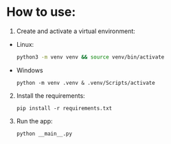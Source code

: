 # How to use:
1. Create and activate a virtual environment:

- Linux:

  ```bash
  python3 -m venv venv && source venv/bin/activate
  ```

- Windows

  ```properties
  python -m venv .venv & .venv/Scripts/activate
  ```

2. Install the requirements:

    ```properties
    pip install -r requirements.txt
    ```

3. Run the app:

    ```properties
    python __main__.py
    ```